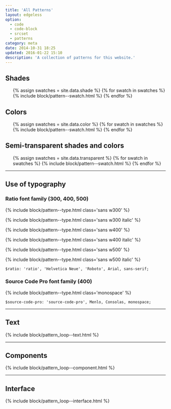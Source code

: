 ```yaml
---
title: 'All Patterns'
layout: edgeless
option:
  - code
  - code-block
  - srcset
  - patterns
category: meta
date: 2014-10-31 18:25
updated: 2016-01-22 15:10
description: 'A collection of patterns for this website.'
---
```


## Shades

<ul class="grid grid--swatches">
{% assign swatches = site.data.shade %}
{% for swatch in swatches %}
{% include block/pattern--swatch.html %}
{% endfor %}
</ul>

## Colors

<ul class="grid grid--swatches">
{% assign swatches = site.data.color %}
{% for swatch in swatches %}
{% include block/pattern--swatch.html %}
{% endfor %}
</ul>

## Semi-transparent shades and colors

<ul class="grid grid--swatches">
{% assign swatches = site.data.transparent %}
{% for swatch in swatches %}
{% include block/pattern--swatch.html %}
{% endfor %}
</ul>

---

## Use of typography

### Ratio font family (300, 400, 500)

{% include block/pattern--type.html class='sans w300' %}

{% include block/pattern--type.html class='sans w300 italic' %}

{% include block/pattern--type.html class='sans w400' %}

{% include block/pattern--type.html class='sans w400 italic' %}

{% include block/pattern--type.html class='sans w500' %}

{% include block/pattern--type.html class='sans w500 italic' %}

```
$ratio: 'ratio', 'Helvetica Neue', 'Roboto', Arial, sans-serif;
```

### Source Code Pro font family (400)

{% include block/pattern--type.html class='monospace' %}

```
$source-code-pro: 'source-code-pro', Menlo, Consolas, monospace;
```

---

## Text

{% include block/pattern_loop--text.html %}

---

## Components

{% include block/pattern_loop--component.html %}

---

## Interface

{% include block/pattern_loop--interface.html %}
